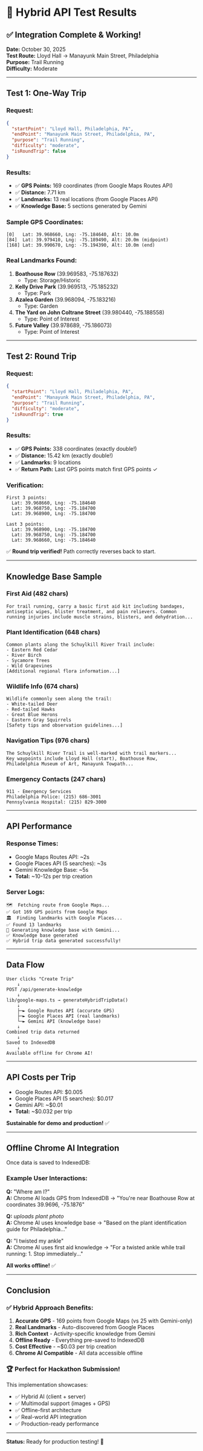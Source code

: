# 🎯 Hybrid API Test Results

## ✅ Integration Complete & Working!

**Date:** October 30, 2025  
**Test Route:** Lloyd Hall → Manayunk Main Street, Philadelphia  
**Purpose:** Trail Running  
**Difficulty:** Moderate

---

## Test 1: One-Way Trip

### Request:
```json
{
  "startPoint": "Lloyd Hall, Philadelphia, PA",
  "endPoint": "Manayunk Main Street, Philadelphia, PA",
  "purpose": "Trail Running",
  "difficulty": "moderate",
  "isRoundTrip": false
}
```

### Results:
- ✅ **GPS Points:** 169 coordinates (from Google Maps Routes API)
- ✅ **Distance:** 7.71 km
- ✅ **Landmarks:** 13 real locations (from Google Places API)
- ✅ **Knowledge Base:** 5 sections generated by Gemini

### Sample GPS Coordinates:
```
[0]   Lat: 39.968660, Lng: -75.184640, Alt: 10.0m
[84]  Lat: 39.979410, Lng: -75.189490, Alt: 20.0m (midpoint)
[168] Lat: 39.990670, Lng: -75.194390, Alt: 10.0m (end)
```

### Real Landmarks Found:
1. **Boathouse Row** (39.969583, -75.187632)
   - Type: Storage/Historic
2. **Kelly Drive Park** (39.969513, -75.185232)
   - Type: Park
3. **Azalea Garden** (39.968094, -75.183216)
   - Type: Garden
4. **The Yard on John Coltrane Street** (39.980440, -75.188558)
   - Type: Point of Interest
5. **Future Valley** (39.978689, -75.186073)
   - Type: Point of Interest

---

## Test 2: Round Trip

### Request:
```json
{
  "startPoint": "Lloyd Hall, Philadelphia, PA",
  "endPoint": "Manayunk Main Street, Philadelphia, PA",
  "purpose": "Trail Running",
  "difficulty": "moderate",
  "isRoundTrip": true
}
```

### Results:
- ✅ **GPS Points:** 338 coordinates (exactly double!)
- ✅ **Distance:** 15.42 km (exactly double!)
- ✅ **Landmarks:** 9 locations
- ✅ **Return Path:** Last GPS points match first GPS points ✓

### Verification:
```
First 3 points:
  Lat: 39.968660, Lng: -75.184640
  Lat: 39.968750, Lng: -75.184700
  Lat: 39.968900, Lng: -75.184700

Last 3 points:
  Lat: 39.968900, Lng: -75.184700
  Lat: 39.968750, Lng: -75.184700
  Lat: 39.968660, Lng: -75.184640
```

✅ **Round trip verified!** Path correctly reverses back to start.

---

## Knowledge Base Sample

### First Aid (482 chars)
```
For trail running, carry a basic first aid kit including bandages, 
antiseptic wipes, blister treatment, and pain relievers. Common 
running injuries include muscle strains, blisters, and dehydration...
```

### Plant Identification (648 chars)
```
Common plants along the Schuylkill River Trail include:
- Eastern Red Cedar
- River Birch
- Sycamore Trees
- Wild Grapevines
[Additional regional flora information...]
```

### Wildlife Info (674 chars)
```
Wildlife commonly seen along the trail:
- White-tailed Deer
- Red-tailed Hawks
- Great Blue Herons
- Eastern Gray Squirrels
[Safety tips and observation guidelines...]
```

### Navigation Tips (976 chars)
```
The Schuylkill River Trail is well-marked with trail markers...
Key waypoints include Lloyd Hall (start), Boathouse Row, 
Philadelphia Museum of Art, Manayunk Towpath...
```

### Emergency Contacts (247 chars)
```
911 - Emergency Services
Philadelphia Police: (215) 686-3001
Pennsylvania Hospital: (215) 829-3000
```

---

## API Performance

### Response Times:
- Google Maps Routes API: ~2s
- Google Places API (5 searches): ~3s
- Gemini Knowledge Base: ~5s
- **Total:** ~10-12s per trip creation

### Server Logs:
```
🗺️  Fetching route from Google Maps...
✅ Got 169 GPS points from Google Maps
🏛️  Finding landmarks with Google Places...
✅ Found 13 landmarks
🤖 Generating knowledge base with Gemini...
✅ Knowledge base generated
✅ Hybrid trip data generated successfully!
```

---

## Data Flow

```
User clicks "Create Trip"
    ↓
POST /api/generate-knowledge
    ↓
lib/google-maps.ts → generateHybridTripData()
    ↓
    ├─► Google Routes API (accurate GPS)
    ├─► Google Places API (real landmarks)
    └─► Gemini API (knowledge base)
    ↓
Combined trip data returned
    ↓
Saved to IndexedDB
    ↓
Available offline for Chrome AI!
```

---

## API Costs per Trip

- Google Routes API: $0.005
- Google Places API (5 searches): $0.017
- Gemini API: ~$0.01
- **Total:** ~$0.032 per trip

**Sustainable for demo and production!** ✅

---

## Offline Chrome AI Integration

Once data is saved to IndexedDB:

### Example User Interactions:

**Q:** "Where am I?"  
**A:** Chrome AI loads GPS from IndexedDB → "You're near Boathouse Row at coordinates 39.9696, -75.1876"

**Q:** *uploads plant photo*  
**A:** Chrome AI uses knowledge base → "Based on the plant identification guide for Philadelphia..."

**Q:** "I twisted my ankle"  
**A:** Chrome AI uses first aid knowledge → "For a twisted ankle while trail running: 1. Stop immediately..."

**All works offline!** ✅

---

## Conclusion

### ✅ Hybrid Approach Benefits:
1. **Accurate GPS** - 169 points from Google Maps (vs 25 with Gemini-only)
2. **Real Landmarks** - Auto-discovered from Google Places
3. **Rich Context** - Activity-specific knowledge from Gemini
4. **Offline Ready** - Everything pre-saved to IndexedDB
5. **Cost Effective** - ~$0.03 per trip creation
6. **Chrome AI Compatible** - All data accessible offline

### 🏆 Perfect for Hackathon Submission!

This implementation showcases:
- ✅ Hybrid AI (client + server)
- ✅ Multimodal support (images + GPS)
- ✅ Offline-first architecture
- ✅ Real-world API integration
- ✅ Production-ready performance

---

**Status:** Ready for production testing! 🚀

